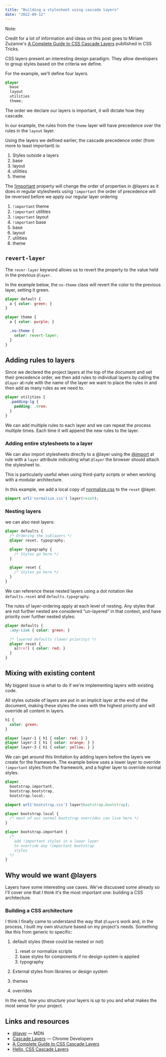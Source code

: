 ```yaml
---
title: "Building a stylesheet using cascade layers"
date: "2022-09-12"
---
```


Note:

Credit for a lot of information and ideas on this post goes to Miriam Zuzanne's [A Complete Guide to CSS Cascade Layers](https://css-tricks.com/css-cascade-layers/) publlished in CSS Tricks.

CSS layers present an interesting design paradigm. They allow developers to group styles based on the criteria we define.

For the example, we'll define four layers.

```css
@layer 
  base
  layout
  utilities
  theme;
```

The order we declare our layers is important, it will dictate how they cascade.

In our example, the rules from the `theme` layer will have precedence over the rules in the `layout` layer.

Using the layers we defined earlier, the cascade precedence order (from more to least important) is:

1. Styles outside a layers
2. base
3. layout
4. utilities
5. theme

The [!important](https://developer.mozilla.org/en-US/docs/Web/CSS/important) property will change the order of properties in @layers as it does in regular stylesheets using `!important` the order of precedence will be reversed before we apply our regular layer ordering

1. `!important` theme
2. `!important` utilities
3. `!important` layout
4. `!important` base
5. base
6. layout
7. utilities
8. theme

## `revert-layer`

The `rever-layer` keyword allows us to revert the property to the value held in the previous `@layer`.

In the example below, the `no-theme` class will revert the color to the previous layer, setting it green.

```css
@layer default {
  a { color: green; }
}

@layer theme {
  a { color: purple; }

  .no-theme {
    color: revert-layer;
  }
}
```

## Adding rules to layers

Since we declared the project layers at the top of the document and set their precedence order, we then add rules to individual layers by calling the `@layer` at-rule with the name of the layer we want to place the rules in and then add as many rules as we need to.

```css
@layer utilities {
  .padding-lg {
    padding: .8rem;
  }
}
```

We can add multiple rules to each layer and we can repeat the process multiple times. Each time it will append the new rules to the layer.

### Adding entire stylesheets to a layer

We can also import stylesheets directly to a @layer using the [@import](https://developer.mozilla.org/en-US/docs/Web/CSS/@import) at rule with a `layer` attribute indicating what `@layer` the browser should attach the stylesheet to.

This is particularly useful when using third-party scripts or when working with a modular architecture.

In this example, we add a local copy of [normalize.css](https://necolas.github.io/normalize.css/) to the `reset` @layer.

```css
@import url('normalize.css') layer(reset);
```

### Nesting layers

we can also nest layers:

```css
@layer defaults {  
  /* Ordering the sublayers */
  @layer reset, typography;

  @layer typography {
    /* Styles go here */
  }

  @layer reset {
    /* Styles go here */
  }
}
```

We can reference these nested layers using a dot notation like `defaults.reset` and `defaults.typography`.

The rules of layer-ordering apply at each level of nesting. Any styles that are not further nested are considered “un-layered” in that context, and have priority over further nested styles:

```css
@layer defaults {
  :any-link { color: green; }

  /* layered defaults (lower priority) */
  @layer reset {
    a[href] { color: red; }
  }
}
```

## Mixing with existing content

My biggest issue is what to do if we're implementing layers with existing code.

All styles outside of layers are put in an implicit layer at the end of the document, making these styles the ones with the highest priority and will override all content in layers.

```css
h1 {
  color: green;
}

@layer layer-1 { h1 { color: red; } }
@layer layer-2 { h1 { color: orange; } }
@layer layer-3 { h1 { color: yellow; } }
```

We can get around this limitation by adding layers before the layers we create for the framework. The example below uses a lower layer to override `!important` styles from the framework, and a higher layer to override normal styles.

```css
@layer 
  bootstrap.important,
  bootstrap.bootstrap,
  bootstrap.local;

@import url('bootstrap.css') layer(bootstrap.bootstrap);

@layer bootstrap.local {
  /* most of our normal bootstrap overrides can live here */
}

@layer bootstrap.important {
  /* 
    add !important styles in a lower layer 
    to override any !important bootstrap 
    styles 
  */
}
```

## Why would we want @layers

Layers have some interesting use cases. We've discussed some already so I'll cover one that I think it's the most important one: building a CSS architecture.

### Building a CSS architecture

I think I finally came to understand the way that `@layer`s work and, in the process, I built my own structure based on my project's needs. Something like this from generic to specific:

1. default styles (these could be nested or not)
    
    1. reset or normalize scripts
    2. base styles for components if no design system is applied
    3. typography
2. External styles from libraries or design system
3. themes
4. overrides

In the end, how you structure your layers is up to you and what makes the most sense for your project.

## Links and resources

- [@layer](https://developer.mozilla.org/en-US/docs/Web/CSS/@layer) — MDN
- [Cascade Layers](https://developer.chrome.com/blog/cascade-layers/) — Chrome Developers
- [A Complete Guide to CSS Cascade Layers](https://css-tricks.com/css-cascade-layers/)
- [Hello, CSS Cascade Layers](https://ishadeed.com/article/cascade-layers/)
